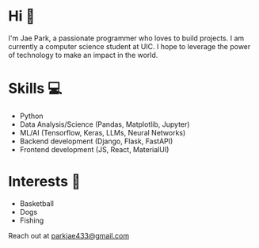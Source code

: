 # Hi 👋

I'm Jae Park, a passionate programmer who loves to build projects. I am currently a computer science student at UIC. I hope to leverage the power of technology to make an impact in the world. 

# Skills 💻
- Python
- Data Analysis/Science (Pandas, Matplotlib, Jupyter)
- ML/AI (Tensorflow, Keras, LLMs, Neural Networks)
- Backend development (Django, Flask, FastAPI)
- Frontend development (JS, React, MaterialUI)

# Interests 🎨
- Basketball
- Dogs
- Fishing

Reach out at parkjae433@gmail.com
